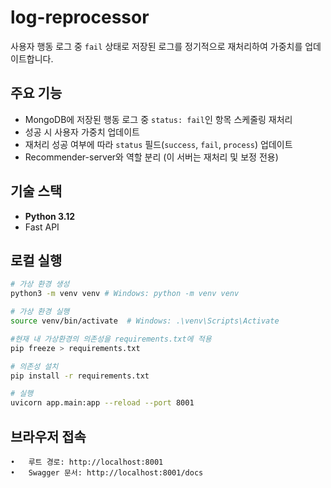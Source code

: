 # log-reprocessor

사용자 행동 로그 중 `fail` 상태로 저장된 로그를 정기적으로 재처리하여 가중치를 업데이트합니다.

## 주요 기능

- MongoDB에 저장된 행동 로그 중 `status: fail`인 항목 스케줄링 재처리
- 성공 시 사용자 가중치 업데이트
- 재처리 성공 여부에 따라 `status` 필드(`success`, `fail`, `process`) 업데이트
- Recommender-server와 역할 분리 (이 서버는 재처리 및 보정 전용)

## 기술 스택

- **Python 3.12**
- Fast API

## 로컬 실행

```bash
# 가상 환경 생성
python3 -m venv venv # Windows: python -m venv venv

# 가상 환경 실행
source venv/bin/activate  # Windows: .\venv\Scripts\Activate

#현재 내 가상환경의 의존성을 requirements.txt에 적용
pip freeze > requirements.txt

# 의존성 설치
pip install -r requirements.txt

# 실행
uvicorn app.main:app --reload --port 8001

```

## 브라우저 접속

    •	루트 경로: http://localhost:8001
    •	Swagger 문서: http://localhost:8001/docs
